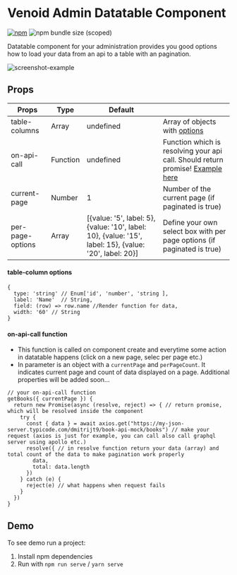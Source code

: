 # Venoid Admin Datatable Component

[![npm](https://img.shields.io/npm/v/@venoid/admin-datatable?color=green)](https://www.npmjs.com/package/@venoid/admin-datatable)
![npm bundle size (scoped)](https://img.shields.io/bundlephobia/min/@venoid/admin-datatable)

Datatable component for your administration provides you good options how to load your data from an api to a table with an pagination.

![screenshot-example](https://raw.githubusercontent.com/venoid/admin-datatable/master/images/example.png)

## Props
| Props         | Type    | Default   |                                      |
|---------------|---------|-----------|--------------------------------------|
| table-columns | Array   | undefined | Array of objects with [options](#table-column-options)   |
| on-api-call   | Function | undefined | Function which is resolving your api call. Should return promise! [Example here](#on-api-call-function) |
| current-page   | Number  | 1         | Number of the current page (if paginated is true) |
| per-page-options   | Array  | [{value: '5', label: 5}, {value: '10', label: 10}, {value: '15', label: 15}, {value: '20', label: 20}]         | Define your own select box with per page options (if paginated is true) |

#### table-column options
```
{
  type: 'string' // Enum['id', 'number', 'string ],
  label: 'Name'  // String,
  field: (row) => row.name //Render function for data,
  width: '60' // String
}
```

#### on-api-call function
- This function is called on component create and everytime some action in datatable happens (click on a new page, selec per page etc.)
- In parameter is an object with a `currentPage` and `perPageCount`. It indicates current page and count of data displayed on a page. Additional properties will be added soon...

```
// your on-api-call function
getBooks({ currentPage }) {
  return new Promise(async (resolve, reject) => { // return promise, which will be resolved inside the component
    try {
      const { data } = await axios.get("https://my-json-server.typicode.com/dmitrijt9/book-api-mock/books") // make your request (axios is just for example, you can call also call graphql server using apollo etc.)
      resolve({ // in resolve function return your data (array) and total count of the data to make pagination work properly
        data,
        total: data.length
      })
    } catch (e) {
      reject(e) // what happens when request fails
    }
  })
}
```

## Demo
To see demo run a project:

1. Install npm dependencies
2. Run with `npm run serve` / `yarn serve`
